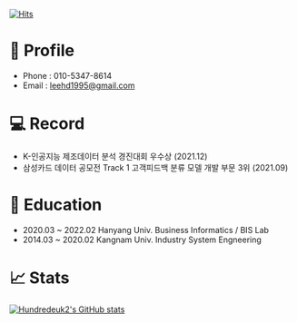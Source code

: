 [![Hits](https://hits.seeyoufarm.com/api/count/incr/badge.svg?url=https%3A%2F%2Fgithub.com%2Fhundredeuk2&count_bg=%2379C83D&title_bg=%23555555&icon=trustpilot.svg&icon_color=%23FF0000&title=hits&edge_flat=false)](https://hits.seeyoufarm.com)

# :wave: Profile
* Phone : 010-5347-8614
* Email : leehd1995@gmail.com

# :computer: Record

* K-인공지능 제조데이터 분석 경진대회 우수상 (2021.12)
* 삼성카드 데이터 공모전 Track 1 고객피드백 분류 모델 개발 부문 3위 (2021.09)


# :page_facing_up: Education

* 2020.03 ~ 2022.02 Hanyang Univ. Business Informatics / BIS Lab
* 2014.03 ~ 2020.02 Kangnam Univ. Industry System Engneering


# :chart_with_upwards_trend: Stats
[![Hundredeuk2's GitHub stats](https://github-readme-stats.vercel.app/api?username=hundredeuk2)](https://github.com/anuraghazra/github-readme-stats)
